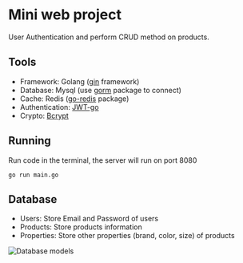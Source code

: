 # Mini web project

User Authentication and perform CRUD method on products.

## Tools

- Framework: Golang ([gin](https://github.com/gin-gonic/gin) framework)
- Database: Mysql (use [gorm](https://gorm.io/gorm) package to connect)
- Cache: Redis ([go-redis](https://github.com/redis/go-redis/v9) package)
- Authentication: [JWT-go](https://github.com/dgrijalva/jwt-go)
- Crypto: [Bcrypt](https://golang.org/x/crypto/bcrypt)

## Running

Run code in the terminal, the server will run on port 8080

```
go run main.go
```

## Database

- Users: Store Email and Password of users
- Products: Store products information
- Properties: Store other properties (brand, color, size) of products

![Database models]("https://www.linkpicture.com/q/database-map.png")